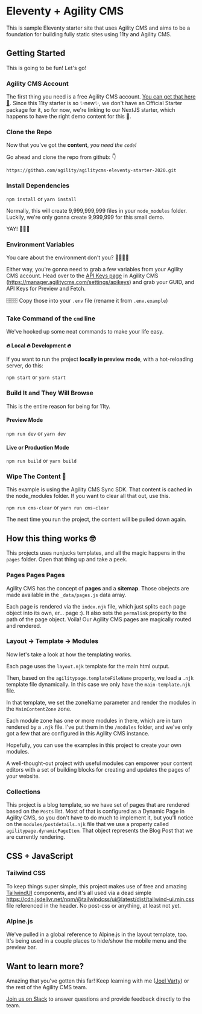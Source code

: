 # Eleventy + Agility CMS
This is sample Eleventy starter site that uses Agility CMS and aims to be a foundation for building fully static sites using 11ty and Agility CMS.

## Getting Started
This is going to be fun!  Let's go!

### Agility CMS Account
The first thing you need is a free Agility CMS account. [You can get that here 👋](https://manager.agilitycms.com/org/subscriptions/instance-setup?template=blog-with-nextjs&plan=agility-free).
Since this 11ty starter is so ✨new✨, we don't have an Official Starter package for it, so for now, we're linking to our NextJS starter, which happens to have the right demo content for this 🧐.

### Clone the Repo

Now that you've got the **content**, *you need the `code`!*

Go ahead and clone the repo from github: 👇
```shell
https://github.com/agility/agilitycms-eleventy-starter-2020.git
```

### Install Dependencies

`npm install` or `yarn install`

Normally, this will create 9,999,999,999 files in your `node_modules` folder.  Luckily, we're only gonna create 9,999,999 for this small demo.

 YAY! 👏👏👏


### Environment Variables
You care about the environment don't you? 🌲🌳🌴🎋

Either way, you're gonna need to grab a few variables from your Agility CMS account.  Head over to the [API Keys page](https://manager.agilitycms.com/settings/apikeys) in Agility CMS (https://manager.agilitycms.com/settings/apikeys) and grab your GUID, and API Keys for Preview and Fetch.

🗄🗄🗄 Copy those into your `.env` file (rename it from `.env.example`)

### Take Command of the `cmd` line

We've hooked up some neat commands to make your life easy.

#### 🔥 Local 🔥 Development 🔥
If you want to run the project **locally in preview mode**, with a  hot-reloading server, do this:

`npm start` or `yarn start`

### Build It and They Will Browse
This is the entire reason for being for 11ty.

#### Preview Mode
`npm run dev` or `yarn dev`

#### Live or Production Mode
`npm run build` or `yarn build`

### Wipe The Content 🧽
This example is using the Agility CMS Sync SDK.  That content is cached in the node_modules folder. If you want to clear all that out, use this.

`npm run cms-clear` or `yarn run cms-clear`

 The next time you run the project, the content will be pulled down again.

## How this thing works 🤓

This projects uses nunjucks templates, and all the magic happens in the `pages` folder.
Open that thing up and take a peek.

### Pages Pages Pages
Agility CMS has the concept of **pages** and a **sitemap**.  Those obejects are made available in the `_data/pages.js` data array.

Each page is rendered via the `index.njk` file, which just splits each page object into its own, er... page :).  It also sets the `permalink` property to the path of the page object.  Voila! Our Agility CMS pages are magically routed and rendered.

### Layout -> Template -> Modules
Now let's take a look at how the templating works.

Each page uses the `layout.njk` template for the main html output.

Then, based on the `agilitypage.templateFileName` property, we load a `.njk` template file dynamically.  In this case we only have the `main-template.njk` file.

In that template, we set the zoneName parameter and render the modules in the `MainContentZone` zone.

Each module zone has one or more modules in there, which are in turn rendered by a `.njk` file.  I've put them in the `/modules` folder, and we've only got a few that are configured in this Agility CMS instance.

Hopefully, you can use the examples in this project to create your own modules.

A well-thought-out project with useful modules can empower your content editors with a set of building blocks for creating and updates the pages of your website.

### Collections
This project is a blog template, so we have set of pages that are rendered based on the `Posts` list.  Most of that is configured as a Dynamic Page in Agility CMS, so you don't have to do much to implement it, but you'll notice on the `modules/postdetails.njk` file that we use a property called `agilitypage.dynamicPageItem`.  That object represents the Blog Post that we are currently rendering.

## CSS + JavaScript

### Tailwind CSS
To keep things super simple, this project makes use of free and amazing [TailwindUI](https://tailwindui.com/components) components, and it's all used via a dead simple https://cdn.jsdelivr.net/npm/@tailwindcss/ui@latest/dist/tailwind-ui.min.css file referenced in the header.  No post-css or anything, at least not yet.

### Alpine.js
We've pulled in a global reference to Alpine.js in the layout template, too.
It's being used in a couple places to hide/show the mobile menu and the preview bar.

## Want to learn more?
Amazing that you've gotten this far!  Keep learning with me ([Joel Varty](https://twitter.com/joelvarty)) or the rest of the Agility CMS team.

[Join us on Slack](https://join.slack.com/t/agilitycommunity/shared_invite/enQtNzI2NDc3MzU4Njc2LWI2OTNjZTI3ZGY1NWRiNTYzNmEyNmI0MGZlZTRkYzI3NmRjNzkxYmI5YTZjNTg2ZTk4NGUzNjg5NzY3OWViZGI) to answer questions and provide feedback directly to the team.
